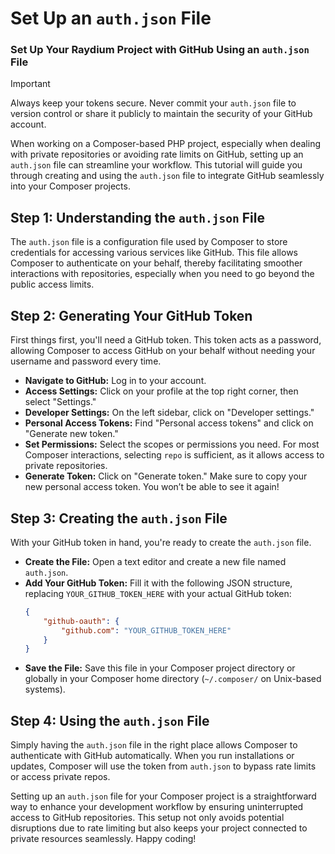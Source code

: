 # Set Up an `auth.json` File

### Set Up Your Raydium Project with GitHub Using an `auth.json` File

> [!IMPORTANT]
> Always keep your tokens secure. Never commit your `auth.json` file to version control or share it publicly to maintain the security of your GitHub account.


When working on a Composer-based PHP project, especially when dealing with private repositories or avoiding rate limits on GitHub, setting up an `auth.json` file can streamline your workflow. This tutorial will guide you through creating and using the `auth.json` file to integrate GitHub seamlessly into your Composer projects.

## Step 1: Understanding the `auth.json` File
The `auth.json` file is a configuration file used by Composer to store credentials for accessing various services like GitHub. This file allows Composer to authenticate on your behalf, thereby facilitating smoother interactions with repositories, especially when you need to go beyond the public access limits.

## Step 2: Generating Your GitHub Token
First things first, you'll need a GitHub token. This token acts as a password, allowing Composer to access GitHub on your behalf without needing your username and password every time.

- **Navigate to GitHub:** Log in to your account.
- **Access Settings:** Click on your profile at the top right corner, then select "Settings."
- **Developer Settings:** On the left sidebar, click on "Developer settings."
- **Personal Access Tokens:** Find "Personal access tokens" and click on "Generate new token."
- **Set Permissions:** Select the scopes or permissions you need. For most Composer interactions, selecting `repo` is sufficient, as it allows access to private repositories.
- **Generate Token:** Click on "Generate token." Make sure to copy your new personal access token. You won’t be able to see it again!

## Step 3: Creating the `auth.json` File
With your GitHub token in hand, you're ready to create the `auth.json` file.

- **Create the File:** Open a text editor and create a new file named `auth.json`.
- **Add Your GitHub Token:** Fill it with the following JSON structure, replacing `YOUR_GITHUB_TOKEN_HERE` with your actual GitHub token:
    ```json
    {
        "github-oauth": {
            "github.com": "YOUR_GITHUB_TOKEN_HERE"
        }
    }
    ```
- **Save the File:** Save this file in your Composer project directory or globally in your Composer home directory (`~/.composer/` on Unix-based systems).

## Step 4: Using the `auth.json` File
Simply having the `auth.json` file in the right place allows Composer to authenticate with GitHub automatically. When you run installations or updates, Composer will use the token from `auth.json` to bypass rate limits or access private repos.


Setting up an `auth.json` file for your Composer project is a straightforward way to enhance your development workflow by ensuring uninterrupted access to GitHub repositories. This setup not only avoids potential disruptions due to rate limiting but also keeps your project connected to private resources seamlessly. Happy coding!

